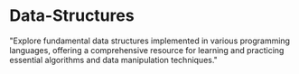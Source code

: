 # Data-Structures
"Explore fundamental data structures implemented in various programming languages, offering a comprehensive resource for learning and practicing essential algorithms and data manipulation techniques."
